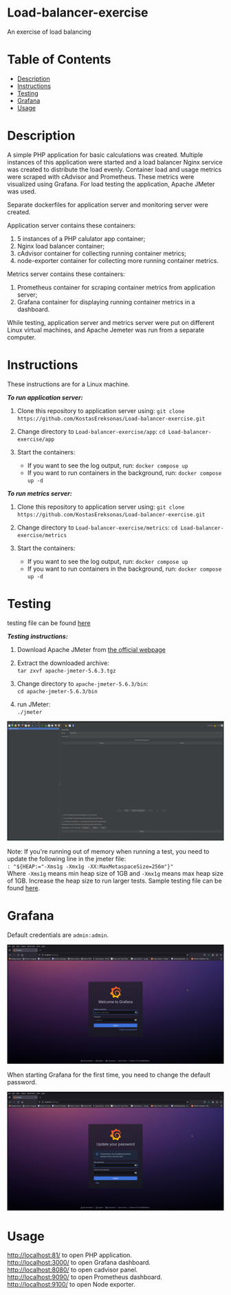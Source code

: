 # Load-balancer-exercise
An exercise of load balancing

Table of Contents
=================
* [Description](#Description)
* [Instructions](#Instructions)
* [Testing](#Testing)
* [Grafana](#Grafana)
* [Usage](#Usage)

# Description

A simple PHP application for basic calculations was created.
Multiple instances of this application were started and a load balancer Nginx service was created to distribute the load evenly.
Container load and usage metrics were scraped with cAdvisor and Prometheus. These metrics were visualized using Grafana.
For load testing the application, Apache JMeter was used.

Separate dockerfiles for application server and monitoring server were created.

Application server contains these containers:
1. 5 instances of a PHP calulator app container;
2. Nginx load balancer container;
3. cAdvisor container for collecting running container metrics;
4. node-exporter container for collecting more running container metrics.

Metrics server contains these containers:
1. Prometheus container for scraping container metrics from application server;
2. Grafana container for displaying running container metrics in a dashboard.

While testing, application server and metrics server were put on different Linux virtual machines, and Apache Jemeter was run from a separate computer.

# Instructions

These instructions are for a Linux machine.

***To run application server:***

1. Clone this repository to application server using:
`git clone https://github.com/KostasEreksonas/Load-balancer-exercise.git`

2. Change directory to `Load-balancer-exercise/app`:
`cd Load-balancer-exercise/app`

3. Start the containers:
    - If you want to see the log output, run:
    `docker compose up`
    - If you want to run containers in the background, run:
    `docker compose up -d`

***To run metrics server:***

1. Clone this repository to application server using:
`git clone https://github.com/KostasEreksonas/Load-balancer-exercise.git`

2. Change directory to `Load-balancer-exercise/metrics`:
`cd Load-balancer-exercise/metrics`

3. Start the containers:
    - If you want to see the log output, run:
    `docker compose up`
    - If you want to run containers in the background, run:
    `docker compose up -d`

# Testing

testing file can be found [here](https://github.com/KostasEreksonas/Load-balancer-exercise/blob/main/testing/Load_test_multiple_requests.jmx)

***Testing instructions:***

1. Download Apache JMeter from [the official webpage](https://jmeter.apache.org/download_jmeter.cgi)

2. Extract the downloaded archive:<br>
`tar zxvf apache-jmeter-5.6.3.tgz`

3. Change directory to `apache-jmeter-5.6.3/bin`:<br>
`cd apache-jmeter-5.6.3/bin`

4. run JMeter:<br>
`./jmeter`

![JMeter](/images/JMeter.png)

Note: If you're running out of memory when running a test, you need to update the following line in the jmeter file:<br>
`: "${HEAP:="-Xms1g -Xmx1g -XX:MaxMetaspaceSize=256m"}"`<br>
Where `-Xms1g` means min heap size of 1GB and `-Xmx1g` means max heap size of 1GB. Increase the heap size to run larger tests. Sample testing file can be found [here](https://github.com/KostasEreksonas/Load-balancer-exercise/blob/main/testing/Load_test_multiple_requests.jmx).

# Grafana

Default credentials are `admin:admin`.

![Login](/images/Grafana_Login.png)

When starting Grafana for the first time, you need to change the default password.

![Change Password](/images/Grafana_ch_pswd.png)

# Usage

[http://localhost:81/](http://localhost:81/) to open PHP application.<br>
[http://localhost:3000/](http://localhost:3000/) to open Grafana dashboard.<br>
[http://localhost:8080/](http://localhost:8080/) to open cadvisor panel.<br>
[http://localhost:9090/](http://localhost:9090/) to open Prometheus dashboard.<br>
[http://localhost:9100/](http://localhost:9100/) to open Node exporter.
